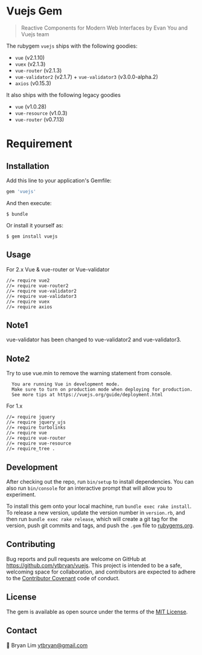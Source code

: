 # Vuejs Gem

> Reactive Components for Modern Web Interfaces by Evan You and Vuejs team

The rubygem `vuejs` ships with the following goodies:

  - `vue` (v2.1.10)
  - `vuex` (v2.1.3)
  - `vue-router` (v2.1.3)
  - `vue-validator2` (v2.1.7) + `vue-validator3` (v3.0.0-alpha.2)
  - `axios` (v0.15.3)

It also ships with the following legacy goodies

  - `vue` (v1.0.28)
  - `vue-resource` (v1.0.3)
  - `vue-router` (v0.7.13)

# Requirement

## Installation

Add this line to your application's Gemfile:

```ruby
gem 'vuejs'
```

And then execute:

    $ bundle

Or install it yourself as:

    $ gem install vuejs

## Usage

For 2.x Vue & vue-router or Vue-validator
```
//= require vue2
//= require vue-router2
//= require vue-validator2
//= require vue-validator3
//= require vuex
//= require axios

```

## Note1
vue-validator has been changed to vue-validator2
and vue-validator3.

## Note2
Try to use vue.min to remove the warning statement from console.

```
  You are running Vue in development mode.
  Make sure to turn on production mode when deploying for production.
  See more tips at https://vuejs.org/guide/deployment.html
```

For 1.x

```
//= require jquery
//= require jquery_ujs
//= require turbolinks
//= require vue
//= require vue-router
//= require vue-resource
//= require_tree .
```

## Development

After checking out the repo, run `bin/setup` to install dependencies. You can also run `bin/console` for an interactive prompt that will allow you to experiment.

To install this gem onto your local machine, run `bundle exec rake install`. To release a new version, update the version number in `version.rb`, and then run `bundle exec rake release`, which will create a git tag for the version, push git commits and tags, and push the `.gem` file to [rubygems.org](https://rubygems.org).

## Contributing

Bug reports and pull requests are welcome on GitHub at https://github.com/ytbryan/vuejs. This project is intended to be a safe, welcoming space for collaboration, and contributors are expected to adhere to the [Contributor Covenant](http://contributor-covenant.org) code of conduct.


## License

The gem is available as open source under the terms of the [MIT License](http://opensource.org/licenses/MIT).


## Contact

📮 Bryan Lim ytbryan@gmail.com
